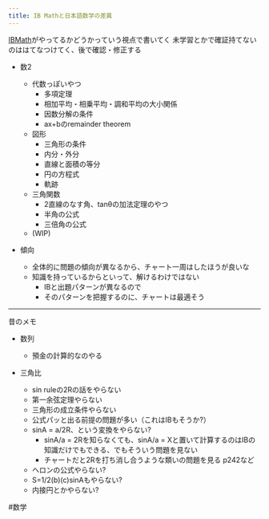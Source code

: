 ```yaml
---
title: IB Mathと日本語数学の差異
---
```


[IBMath](IBMath.md)がやってるかどうかっていう視点で書いてく
未学習とかで確証持てないのははてなつけてく、後で確認・修正する

* 数2
  
  * 代数っぽいやつ
    * 多項定理
    * 相加平均・相乗平均・調和平均の大小関係
    * 因数分解の条件
    * ax+bのremainder theorem
  * 図形
    * 三角形の条件
    * 内分・外分
    * 直線と面積の等分
    * 円の方程式
    * 軌跡
  * 三角関数
    * 2直線のなす角、tanθの加法定理のやつ
    * 半角の公式
    * 三倍角の公式
  * (WIP)
* 傾向
  
  * 全体的に問題の傾向が異なるから、チャート一周はしたほうが良いな
  * 知識を持っているからといって、解けるわけではない
    * IBと出題パターンが異なるので
    * そのパターンを把握するのに、チャートは最適そう

---

昔のメモ

* 数列
  
  * 預金の計算的なのやる
* 三角比
  
  * sin ruleの2Rの話をやらない
  * 第一余弦定理やらない
  * 三角形の成立条件やらない
  * 公式パッと出る前提の問題が多い（これはIBもそうか?）
  * sinA = a/2R、という変換をやらない?
    * sinA/a = 2Rを知らなくても、sinA/a = Xと置いて計算するのはIBの知識だけでもできる、でもそういう問題を見ない
    * チャートだと2Rを打ち消し合うような類いの問題を見る p242など
  * ヘロンの公式やらない?
  * S=1/2(b)(c)sinAもやらない?
  * 内接円とかやらない?

\#数学
